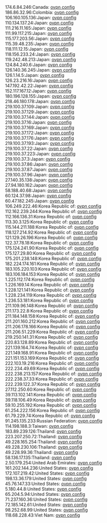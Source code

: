 174.6.84.246:Canada: [ovpn config](vpn/174_6_84_246.ovpn)  
186.86.32.96:Colombia: [ovpn config](vpn/186_86_32_96.ovpn)  
106.160.105.136:Japan: [ovpn config](vpn/106_160_105_136.ovpn)  
110.134.137.24:Japan: [ovpn config](vpn/110_134_137_24.ovpn)  
111.216.11.165:Japan: [ovpn config](vpn/111_216_11_165.ovpn)  
111.99.117.215:Japan: [ovpn config](vpn/111_99_117_215.ovpn)  
115.177.203.56:Japan: [ovpn config](vpn/115_177_203_56.ovpn)  
115.39.48.235:Japan: [ovpn config](vpn/115_39_48_235.ovpn)  
118.111.12.15:Japan: [ovpn config](vpn/118_111_12_15.ovpn)  
118.156.233.24:Japan: [ovpn config](vpn/118_156_233_24.ovpn)  
119.242.48.213:Japan: [ovpn config](vpn/119_242_48_213.ovpn)  
124.84.240.6:Japan: [ovpn config](vpn/124_84_240_6.ovpn)  
126.140.36.245:Japan: [ovpn config](vpn/126_140_36_245.ovpn)  
126.1.14.5:Japan: [ovpn config](vpn/126_1_14_5.ovpn)  
126.23.216.16:Japan: [ovpn config](vpn/126_23_216_16.ovpn)  
147.192.42.22:Japan: [ovpn config](vpn/147_192_42_22.ovpn)  
152.117.167.12:Japan: [ovpn config](vpn/152_117_167_12.ovpn)  
180.196.128.155:Japan: [ovpn config](vpn/180_196_128_155.ovpn)  
218.46.180.178:Japan: [ovpn config](vpn/218_46_180_178.ovpn)  
219.100.37.109:Japan: [ovpn config](vpn/219_100_37_109.ovpn)  
219.100.37.129:Japan: [ovpn config](vpn/219_100_37_129.ovpn)  
219.100.37.144:Japan: [ovpn config](vpn/219_100_37_144.ovpn)  
219.100.37.16:Japan: [ovpn config](vpn/219_100_37_16.ovpn)  
219.100.37.169:Japan: [ovpn config](vpn/219_100_37_169.ovpn)  
219.100.37.172:Japan: [ovpn config](vpn/219_100_37_172.ovpn)  
219.100.37.176:Japan: [ovpn config](vpn/219_100_37_176.ovpn)  
219.100.37.193:Japan: [ovpn config](vpn/219_100_37_193.ovpn)  
219.100.37.22:Japan: [ovpn config](vpn/219_100_37_22.ovpn)  
219.100.37.223:Japan: [ovpn config](vpn/219_100_37_223.ovpn)  
219.100.37.3:Japan: [ovpn config](vpn/219_100_37_3.ovpn)  
219.100.37.86:Japan: [ovpn config](vpn/219_100_37_86.ovpn)  
219.100.37.87:Japan: [ovpn config](vpn/219_100_37_87.ovpn)  
219.100.37.96:Japan: [ovpn config](vpn/219_100_37_96.ovpn)  
27.140.35.138:Japan: [ovpn config](vpn/27_140_35_138.ovpn)  
27.94.180.162:Japan: [ovpn config](vpn/27_94_180_162.ovpn)  
58.188.40.68:Japan: [ovpn config](vpn/58_188_40_68.ovpn)  
60.124.37.98:Japan: [ovpn config](vpn/60_124_37_98.ovpn)  
60.47.182.245:Japan: [ovpn config](vpn/60_47_182_245.ovpn)  
106.249.222.46:Korea Republic of: [ovpn config](vpn/106_249_222_46.ovpn)  
112.162.239.244:Korea Republic of: [ovpn config](vpn/112_162_239_244.ovpn)  
112.166.136.31:Korea Republic of: [ovpn config](vpn/112_166_136_31.ovpn)  
113.30.3.125:Korea Republic of: [ovpn config](vpn/113_30_3_125.ovpn)  
115.144.211.188:Korea Republic of: [ovpn config](vpn/115_144_211_188.ovpn)  
118.127.214.92:Korea Republic of: [ovpn config](vpn/118_127_214_92.ovpn)  
121.129.26.196:Korea Republic of: [ovpn config](vpn/121_129_26_196.ovpn)  
122.37.78.18:Korea Republic of: [ovpn config](vpn/122_37_78_18.ovpn)  
175.124.241.90:Korea Republic of: [ovpn config](vpn/175_124_241_90.ovpn)  
175.127.29.80:Korea Republic of: [ovpn config](vpn/175_127_29_80.ovpn)  
175.201.238.148:Korea Republic of: [ovpn config](vpn/175_201_238_148.ovpn)  
182.224.174.161:Korea Republic of: [ovpn config](vpn/182_224_174_161.ovpn)  
183.105.220.103:Korea Republic of: [ovpn config](vpn/183_105_220_103.ovpn)  
183.106.184.153:Korea Republic of: [ovpn config](vpn/183_106_184_153.ovpn)  
1.225.112.174:Korea Republic of: [ovpn config](vpn/1_225_112_174.ovpn)  
1.226.169.14:Korea Republic of: [ovpn config](vpn/1_226_169_14.ovpn)  
1.228.121.141:Korea Republic of: [ovpn config](vpn/1_228_121_141.ovpn)  
1.228.234.119:Korea Republic of: [ovpn config](vpn/1_228_234_119.ovpn)  
1.236.53.181:Korea Republic of: [ovpn config](vpn/1_236_53_181.ovpn)  
211.109.96.148:Korea Republic of: [ovpn config](vpn/211_109_96_148.ovpn)  
211.173.22.8:Korea Republic of: [ovpn config](vpn/211_173_22_8.ovpn)  
211.184.148.158:Korea Republic of: [ovpn config](vpn/211_184_148_158.ovpn)  
211.201.160.212:Korea Republic of: [ovpn config](vpn/211_201_160_212.ovpn)  
211.206.178.166:Korea Republic of: [ovpn config](vpn/211_206_178_166.ovpn)  
211.206.51.229:Korea Republic of: [ovpn config](vpn/211_206_51_229.ovpn)  
219.250.141.31:Korea Republic of: [ovpn config](vpn/219_250_141_31.ovpn)  
220.83.128.89:Korea Republic of: [ovpn config](vpn/220_83_128_89.ovpn)  
221.139.164.74:Korea Republic of: [ovpn config](vpn/221_139_164_74.ovpn)  
221.149.168.91:Korea Republic of: [ovpn config](vpn/221_149_168_91.ovpn)  
221.151.153.169:Korea Republic of: [ovpn config](vpn/221_151_153_169.ovpn)  
222.103.19.216:Korea Republic of: [ovpn config](vpn/222_103_19_216.ovpn)  
222.234.49.69:Korea Republic of: [ovpn config](vpn/222_234_49_69.ovpn)  
222.238.213.157:Korea Republic of: [ovpn config](vpn/222_238_213_157.ovpn)  
222.238.37.33:Korea Republic of: [ovpn config](vpn/222_238_37_33.ovpn)  
222.239.122.37:Korea Republic of: [ovpn config](vpn/222_239_122_37.ovpn)  
27.112.250.60:Korea Republic of: [ovpn config](vpn/27_112_250_60.ovpn)  
39.113.102.141:Korea Republic of: [ovpn config](vpn/39_113_102_141.ovpn)  
39.118.106.49:Korea Republic of: [ovpn config](vpn/39_118_106_49.ovpn)  
59.10.255.192:Korea Republic of: [ovpn config](vpn/59_10_255_192.ovpn)  
61.254.222.156:Korea Republic of: [ovpn config](vpn/61_254_222_156.ovpn)  
61.79.229.74:Korea Republic of: [ovpn config](vpn/61_79_229_74.ovpn)  
91.245.135.233:Russian Federation: [ovpn config](vpn/91_245_135_233.ovpn)  
114.198.188.3:Taiwan: [ovpn config](vpn/114_198_188_3.ovpn)  
183.89.239.126:Thailand: [ovpn config](vpn/183_89_239_126.ovpn)  
223.207.250.72:Thailand: [ovpn config](vpn/223_207_250_72.ovpn)  
49.228.165.254:Thailand: [ovpn config](vpn/49_228_165_254.ovpn)  
49.228.230.106:Thailand: [ovpn config](vpn/49_228_230_106.ovpn)  
49.228.99.36:Thailand: [ovpn config](vpn/49_228_99_36.ovpn)  
58.136.17.135:Thailand: [ovpn config](vpn/58_136_17_135.ovpn)  
2.50.179.254:United Arab Emirates: [ovpn config](vpn/2_50_179_254.ovpn)  
161.202.144.236:United States: [ovpn config](vpn/161_202_144_236.ovpn)  
172.107.219.42:United States: [ovpn config](vpn/172_107_219_42.ovpn)  
198.13.36.179:United States: [ovpn config](vpn/198_13_36_179.ovpn)  
45.76.147.33:United States: [ovpn config](vpn/45_76_147_33.ovpn)  
5.180.44.8:United States: [ovpn config](vpn/5_180_44_8.ovpn)  
65.204.5.94:United States: [ovpn config](vpn/65_204_5_94.ovpn)  
71.237.160.36:United States: [ovpn config](vpn/71_237_160_36.ovpn)  
72.185.142.61:United States: [ovpn config](vpn/72_185_142_61.ovpn)  
98.252.68.99:United States: [ovpn config](vpn/98_252_68_99.ovpn)  
118.68.228.43:Viet Nam: [ovpn config](vpn/118_68_228_43.ovpn)  
